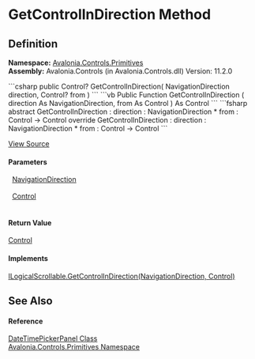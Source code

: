 # GetControlInDirection Method




## Definition
**Namespace:** <a href="N_Avalonia_Controls_Primitives">Avalonia.Controls.Primitives</a>  
**Assembly:** Avalonia.Controls (in Avalonia.Controls.dll) Version: 11.2.0

<Tabs groupId="api-code-preview">
<TabItem value="csharp" label="C#">
```csharp
public Control? GetControlInDirection(
	NavigationDirection direction,
	Control? from
)
```
</TabItem>
<TabItem value="vb" label="VB">
```vb
Public Function GetControlInDirection ( 
	direction As NavigationDirection,
	from As Control
) As Control
```
</TabItem>
<TabItem value="fsharp" label="F#">
```fsharp
abstract GetControlInDirection : 
        direction : NavigationDirection * 
        from : Control -> Control 
override GetControlInDirection : 
        direction : NavigationDirection * 
        from : Control -> Control 
```
</TabItem>
</Tabs>



<a href="https://github.com/AvaloniaUI/Avalonia/tree/master/src/Avalonia.Controls/DateTimePickers/DateTimePickerPanel.cs#L573" title="View the source code">View Source</a>



#### Parameters
<dl><dt>  <a href="T_Avalonia_Input_NavigationDirection">NavigationDirection</a></dt><dd> </dd><dt>  <a href="T_Avalonia_Controls_Control">Control</a></dt><dd> </dd></dl>

#### Return Value
<a href="T_Avalonia_Controls_Control">Control</a>

#### Implements
<a href="M_Avalonia_Controls_Primitives_ILogicalScrollable_GetControlInDirection">ILogicalScrollable.GetControlInDirection(NavigationDirection, Control)</a>  


## See Also


#### Reference
<a href="T_Avalonia_Controls_Primitives_DateTimePickerPanel">DateTimePickerPanel Class</a>  
<a href="N_Avalonia_Controls_Primitives">Avalonia.Controls.Primitives Namespace</a>  
